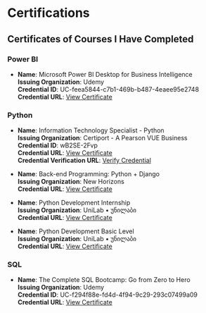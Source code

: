 # Certifications

## Certificates of Courses I Have Completed

### Power BI
- **Name**: Microsoft Power BI Desktop for Business Intelligence  
  **Issuing Organization**: Udemy  
  **Credential ID**: UC-feea5844-c7b1-469b-b487-4eaee95e2748  
  **Credential URL**: [View Certificate](https://www.udemy.com/certificate/UC-feea5844-c7b1-469b-b487-4eaee95e2748/)

### Python
- **Name**: Information Technology Specialist - Python  
  **Issuing Organization**: Certiport - A Pearson VUE Business  
  **Credential ID**: wB2SE-2Fvp  
  **Credential URL**: [View Certificate](https://drive.google.com/file/d/1tuD5Q2JBfu3TlVDzHn6_LqKS7aVJmSxb/view?usp=share_link)  
  **Credential Verification URL**: [Verify Credential](https://verify.certiport.com/)

- **Name**: Back-end Programming: Python + Django  
  **Issuing Organization**: New Horizons  
  **Credential URL**: [View Certificate](https://drive.google.com/file/d/1cazev7JB4DNnlT277vHM6PPMdoJOE-Ry/view?usp=share_link)

- **Name**: Python Development Internship  
  **Issuing Organization**: UniLab • უნილაბი  
  **Credential URL**: [View Certificate](https://drive.google.com/file/d/1WqbB0NbNSz6gV-3fhcgdi7pwUiiC-YGI/view)


- **Name**: Python Development Basic Level  
  **Issuing Organization**: UniLab • უნილაბი  
  **Credential URL**: [View Certificate](https://drive.google.com/file/d/1E2cSr2Sjd_CXJsB-Buu816m0QhqW83n4/view)

### SQL
- **Name**: The Complete SQL Bootcamp: Go from Zero to Hero  
  **Issuing Organization**: Udemy  
  **Credential ID**: UC-f294f88e-fd4d-4f94-9c29-293c07499a09  
  **Credential URL**: [View Certificate](https://www.udemy.com/certificate/UC-f294f88e-fd4d-4f94-9c29-293c07499a09/)

